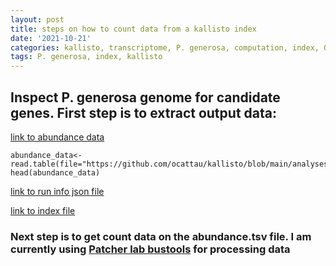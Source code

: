 ```yaml
---
layout: post
title: steps on how to count data from a kallisto index
date: '2021-10-21'
categories: kallisto, transcriptome, P. generosa, computation, index, QC
tags: P. generosa, index, kallisto
---
```


## Inspect P. generosa genome for candidate genes. First step is to extract output data: 

[link to abundance data](https://raw.githubusercontent.com/ocattau/kallisto/main/analyses/output_01/abundance.tsv)

```{r}
abundance_data<-read.table(file="https://github.com/ocattau/kallisto/blob/main/analyses/output_01/abundance.tsv")
head(abundance_data)

```

[link to run info json file](https://github.com/ocattau/kallisto/blob/main/analyses/output_01/run_info.json) 

[link to index file](https://gannet.fish.washington.edu/gigas/data/transcriptome_v5.idx) 

### Next step is to get count data on the abundance.tsv file. I am currently using [Patcher lab bustools](https://www.kallistobus.tools/applications/) for processing data

